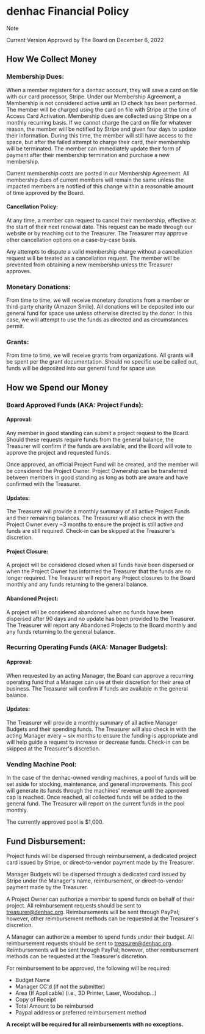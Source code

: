 # denhac Financial Policy
>[!NOTE]
>Current Version Approved by The Board on December 6, 2022

## How We Collect Money

### Membership Dues:
When a member registers for a denhac account, they will save a card on file with our card processor, Stripe. Under our Membership Agreement, a Membership is not considered active until an ID check has been performed. The member will be charged using the card on file with Stripe at the time of Access Card Activation. Membership dues are collected using Stripe on a monthly recurring basis. If we cannot charge the card on file for whatever reason, the member will be notified by Stripe and given four days to update their information. During this time, the member will still have access to the space, but after the failed attempt to charge their card, their membership will be terminated. The member can immediately update their form of payment after their membership termination and purchase a new membership.

Current membership costs are posted in our Membership Agreement. All membership dues of current members will remain the same unless the impacted members are notified of this change within a reasonable amount of time approved by the Board.

#### Cancellation Policy:
At any time, a member can request to cancel their membership, effective at the start of their next renewal date. This request can be made through our website or by reaching out to the Treasurer. The Treasurer may approve other cancellation options on a case-by-case basis. 

Any attempts to dispute a valid membership charge without a cancellation request will be treated as a cancellation request. The member will be prevented from obtaining a new membership unless the Treasurer approves.

### Monetary Donations:
From time to time, we will receive monetary donations from a member or third-party charity (Amazon Smile). All donations will be deposited into our general fund for space use unless otherwise directed by the donor. In this case, we will attempt to use the funds as directed and as circumstances permit.

### Grants:
From time to time, we will receive grants from organizations. All grants will be spent per the grant documentation. Should no specific use be called out, funds will be deposited into our general fund for space use.

## How we Spend our Money

### Board Approved Funds (AKA: Project Funds):
#### Approval:
Any member in good standing can submit a project request to the Board. Should these requests require funds from the general balance, the Treasurer will confirm if the funds are available, and the Board will vote to approve the project and requested funds.

Once approved, an official Project Fund will be created, and the member will be considered the Project Owner. Project Ownership can be transferred between members in good standing as long as both are aware and have confirmed with the Treasurer.

#### Updates:
The Treasurer will provide a monthly summary of all active Project Funds and their remaining balances. The Treasurer will also check in with the Project Owner every ~3 months to ensure the project is still active and funds are still required. Check-in can be skipped at the Treasurer's discretion.

#### Project Closure:
A project will be considered closed when all funds have been dispersed or when the Project Owner has informed the Treasurer that the funds are no longer required. The Treasurer will report any Project closures to the Board monthly and any funds returning to the general balance.

#### Abandoned Project:
A project will be considered abandoned when no funds have been dispersed after 90 days and no update has been provided to the Treasurer. The Treasurer will report any Abandoned Projects to the Board monthly and any funds returning to the general balance.

### Recurring Operating Funds (AKA: Manager Budgets):
#### Approval:
When requested by an acting Manager, the Board can approve a recurring operating fund that a Manager can use at their discretion for their area of business. The Treasurer will confirm if funds are available in the general balance.

#### Updates:
The Treasurer will provide a monthly summary of all active Manager Budgets and their spending funds. The Treasurer will also check in with the acting Manager every ~ six months to ensure the funding is appropriate and will help guide a request to increase or decrease funds. Check-in can be skipped at the Treasurer's discretion.

### Vending Machine Pool:
In the case of the denhac-owned vending machines, a pool of funds will be set aside for stocking, maintenance, and general improvements. This pool will generate its funds through the machines' revenue until the approved cap is reached. Once reached, all collected funds will be added to the general fund. The Treasurer will report on the current funds in the pool monthly.

The currently approved pool is $1,000.

## Fund Disbursement:
Project funds will be dispersed through reimbursement, a dedicated project card issued by Stripe, or direct-to-vendor payment made by the Treasurer.

Manager Budgets will be dispersed through a dedicated card issued by Stripe under the Manager's name, reimbursement, or direct-to-vendor payment made by the Treasurer.

A Project Owner can authorize a member to spend funds on behalf of their project. All reimbursement requests should be sent to treasurer@denhac.org. Reimbursements will be sent through PayPal; however, other reimbursement methods can be requested at the Treasurer's discretion.

A Manager can authorize a member to spend funds under their budget. All reimbursement requests should be sent to treasurer@denhac.org. Reimbursements will be sent through PayPal; however, other reimbursement methods can be requested at the Treasurer's discretion.

For reimbursement to be approved, the following will be required:
- Budget Name
- Manager CC'd (if not the submitter)
- Area (If Applicable) (i.e., 3D Printer, Laser, Woodshop...)
- Copy of Receipt
- Total Amount to be reimbursed
- Paypal address or preferred reimbursement method

**A receipt will be required for all reimbursements with no exceptions.**
